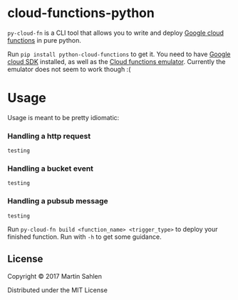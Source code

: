 # cloud-functions-python
`py-cloud-fn` is a CLI tool that allows you to write and deploy [Google cloud functions](https://cloud.google.com/functions/) in pure python.

Run `pip install python-cloud-functions` to get it.
You need to have [Google cloud SDK](https://cloud.google.com/sdk/downloads) installed, as well as
the [Cloud functions emulator](https://github.com/GoogleCloudPlatform/cloud-functions-emulator/).
Currently the emulator does not seem to work though :(

# Usage
Usage is meant to be pretty idiomatic:

### Handling a http request
```
testing
```

### Handling a bucket event
```
testing
```

### Handling a pubsub message
```
testing
```

Run `py-cloud-fn build <function_name> <trigger_type>` to deploy your finished function.
Run with `-h` to get some guidance.

## License

Copyright © 2017 Martin Sahlen

Distributed under the MIT License
